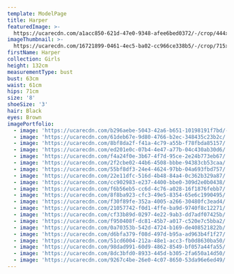 ```yaml
---
template: ModelPage
title: Harper
featuredImage: >-
  https://ucarecdn.com/a1acc850-621d-47e0-9348-afee6bed0372/-/crop/444x309/0,0/-/preview/
imageThumbnail: >-
  https://ucarecdn.com/16721899-0461-4ec5-ba02-cc966ce338b5/-/crop/715x974/1074,94/-/preview/
firstName: Harper
collection: Girls
height: 132cm
measurementType: bust
bust: 63cm
waist: 61cm
hips: 71cm
size: '8'
shoeSize: '3'
hair: Black
eyes: Brown
imagePortfolio:
  - image: 'https://ucarecdn.com/b296aebe-5043-42a6-b651-10198191f7bd/-/preview/'
  - image: 'https://ucarecdn.com/61deb67e-9d80-4766-b2ec-348435c23b2c/'
  - image: 'https://ucarecdn.com/8bf8da2f-f41a-4c79-a55b-f78fbda85157/'
  - image: 'https://ucarecdn.com/ed201e0c-07b4-4e47-a77b-04c430ab30d6/'
  - image: 'https://ucarecdn.com/f4a24f0e-3b67-4f7d-95ce-2e24b773eb67/'
  - image: 'https://ucarecdn.com/2f2cbe02-44b6-4508-bbbe-94383cb53caa/'
  - image: 'https://ucarecdn.com/55bf8df3-24e4-4624-97bb-04a693fbd757/'
  - image: 'https://ucarecdn.com/22e11dfc-516d-4b48-84a4-0c362b329a87/'
  - image: 'https://ucarecdn.com/cc902983-e237-4400-bbe0-309d2e0b0438/'
  - image: 'https://ucarecdn.com/f6b56eb5-cc6d-4c76-a028-16f1876febb7/'
  - image: 'https://ucarecdn.com/8f8ba923-cfc3-49e5-8354-65e6c1990495/'
  - image: 'https://ucarecdn.com/f30f89fe-352a-4005-a266-30480fc3ead4/'
  - image: 'https://ucarecdn.com/21057742-f0d1-4ffe-ba9d-9740f8c12271/'
  - image: 'https://ucarecdn.com/cf33b89d-0297-4e22-9ab3-dd7adf07425b/'
  - image: 'https://ucarecdn.com/f950408f-dc81-45b7-a017-c520e7c5bba2/'
  - image: 'https://ucarecdn.com/0a70353b-542d-4724-b169-de408521822b/'
  - image: 'https://ucarecdn.com/d6bfa379-f08d-497d-b95a-ad963b4f1f27/'
  - image: 'https://ucarecdn.com/51cd6004-212a-48e1-acc3-fb0d8630ba50/'
  - image: 'https://ucarecdn.com/98dad991-60d9-4862-8549-bf057a44fa55/'
  - image: 'https://ucarecdn.com/8dc3bfd0-8933-445d-b305-2fa650a14d50/'
  - image: 'https://ucarecdn.com/9267c4be-26e0-4c07-8650-53da96e6ed49/'
---
```


